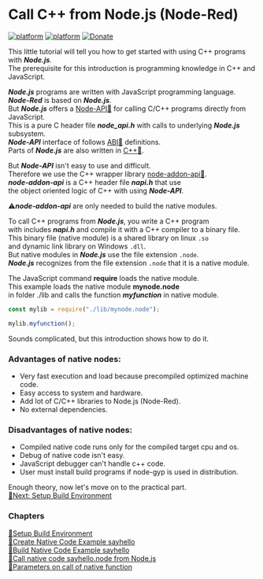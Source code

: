 # Call C++ from Node.js (Node-Red)
[![platform](https://img.shields.io/badge/platform-Node--RED-red)](https://nodered.org)
[![platform](https://img.shields.io/badge/platform-Raspberry--Pi-ff69b4)](https://www.raspberrypi.com/)
[![Donate](https://img.shields.io/badge/Donate-PayPal-blue.svg)](https://www.paypal.com/cgi-bin/webscr?cmd=_s-xclick&hosted_button_id=ZDRCZBQFWV3A6)

This little tutorial will tell you how to get started with using C++ programs with ***Node.js***.<br>
The prerequisite for this introduction is programming knowledge in C++ and JavaScript.<br>

***Node.js*** programs are written with JavaScript programming language.<br>
***Node-Red*** is based on ***Node.js***.<br>
But ***Node.js*** offers a [Node-API📌](https://nodejs.org/api/n-api.html) for calling C/C++ programs directly from JavaScript.<br>
This is a pure C header file ***node_api.h*** with calls to underlying ***Node.js*** subsystem.<br>
***Node-API*** interface of follows [ABI📌](https://nodejs.org/en/docs/guides/abi-stability/) definitions.<br>
Parts of ***Node.js*** are also written in [C++📌](https://github.com/nodejs/node/tree/main/deps).<br>

But ***Node-API*** isn't easy to use and difficult.<br>
Therefore we use the C++ wrapper library [node-addon-api📌](https://github.com/nodejs/node-addon-api).<br>
***node-addon-api*** is a C++ header file ***napi.h*** that use<br>
the object oriented logic of C++ with using ***Node-API***.<br>

⚠️***node-addon-api*** are only needed to build the native modules.<br> 

To call C++ programs from ***Node.js***, you write a C++ program<br>
with includes ***napi.h*** and compile it with a C++ compiler to a binary file.<br>
This binary file (native module) is a shared library on linux ```.so```<br>
and dynamic link library on Windows ```.dll```.<br>
But native modules in ***Node.js*** use the file extension ```.node```.<br>
***Node.js*** recognizes from the file extension ```.node``` that it is a native module.<br>

The JavaScript command **require** loads the native module.<br>
This example loads the native module **mynode.node** <br>
in folder ./lib and calls the function ***myfunction*** in native module.

```javascript
const mylib = require("./lib/mynode.node");

mylib.myfunction();
```
Sounds complicated, but this introduction shows how to do it.<br>

### Advantages of native nodes:
- Very fast execution and load because precompiled optimized machine code.
- Easy access to system and hardware.
- Add lot of C/C++ libraries to Node.js (Node-Red).
- No external dependencies.

### Disadvantages of native nodes:
- Compiled native code runs only for the compiled target cpu and os.
- Debug of native code isn't easy.
- JavaScript debugger can't handle c++ code.
- User must install build programs if node-gyp is used in distribution.

Enough theory, now let's move on to the practical part.<br>
[🧾Next: Setup Build Environment](setup.md)<br>

### Chapters
[🧾Setup Build Environment](setup.md)<br>
[🧾Create Native Code Example sayhello](create.md)<br>
[🧾Build Native Code Example sayhello ](build.md)<br>
[🧾Call native code sayhello.node from Node.js ](call.md)<br>
[🧾Parameters on call of native function ](parameters.md)<br>